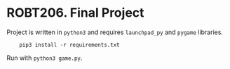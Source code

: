 # ROBT206. Final Project

Project is written in `python3` and requires `launchpad_py` and `pygame` libraries.
```
    pip3 install -r requirements.txt
```

Run with `python3 game.py`.